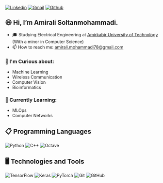 

[![Linkedin](https://img.shields.io/badge/-LinkedIn-blue?style=flat&logo=Linkedin&logoColor=white)](https://www.linkedin.com/in/amirali-soltanmohammadi/)
[![Gmail](https://img.shields.io/badge/-Gmail-c14438?style=flat&logo=Gmail&logoColor=white)](mailto:amirali.mohammadi78@gmail.com)
[![Github](https://img.shields.io/github/followers/amiralism7?label=Follow&style=social)](https://github.com/amiralism7)


## 😄 Hi, I’m Amirali Soltanmohammadi.
- 🎓 Studying Electrical Engineering at [Amirkabir University of Technology](https://aut.ac.ir/) (With a minor in Computer Science) 
- 📫 How to reach me: amirali.mohammadi78@gmail.com
  
### 🤔 I'm Curious about:
- Machine Learning
- Wireless Communication
- Computer Vision
- Bioinformatics
  
### 📖 Currently Learning:
- MLOps
- Computer Networks

## 📋 Programming Languages
![Python](https://img.shields.io/badge/python-3670A0?style=for-the-badge&logo=python&logoColor=ffdd54) ![C++](https://img.shields.io/badge/c++-%2300599C.svg?style=for-the-badge&logo=c%2B%2B&logoColor=white) ![Octave](https://img.shields.io/badge/OCTAVE-darkblue?style=for-the-badge&logo=octave&logoColor=fcd683)
## 🖥️ Technologies and Tools
 ![TensorFlow](https://img.shields.io/badge/TensorFlow-%23FF6F00.svg?style=for-the-badge&logo=TensorFlow&logoColor=white) ![Keras](https://img.shields.io/badge/Keras-%23D00000.svg?style=for-the-badge&logo=Keras&logoColor=white) ![PyTorch](https://img.shields.io/badge/PyTorch-%23EE4C2C.svg?style=for-the-badge&logo=PyTorch&logoColor=white) ![Git](https://img.shields.io/badge/git-%23F05033.svg?style=for-the-badge&logo=git&logoColor=white) ![GitHub](https://img.shields.io/badge/github-%23121011.svg?style=for-the-badge&logo=github&logoColor=white)

<!--
**amiralism7/amiralism7** is a ✨ _special_ ✨ repository because its `README.md` (this file) appears on your GitHub profile.

Here are some ideas to get you started:

- 🔭 I’m currently working on ...
- 🌱 I’m currently learning ...
- 👯 I’m looking to collaborate on ...
- 🤔 I’m looking for help with ...
- 💬 Ask me about ...
- 📫 How to reach me: ...
- 😄 Pronouns: ...
- ⚡ Fun fact: ...
-->

